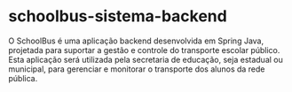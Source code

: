 # schoolbus-sistema-backend
O SchoolBus é uma aplicação backend desenvolvida em Spring Java, projetada para suportar a gestão e controle do transporte escolar público. Esta aplicação será utilizada pela secretaria de educação, seja estadual ou municipal, para gerenciar e monitorar o transporte dos alunos da rede pública.
